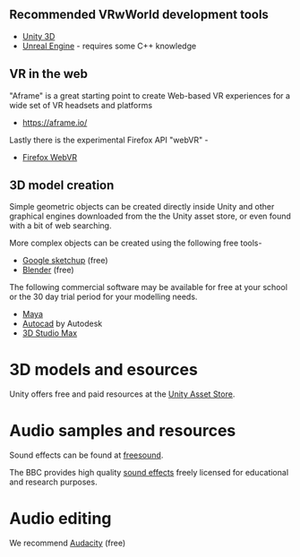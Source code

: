 
## Recommended VRwWorld development tools

* [Unity 3D](https://unity3d.com/)
* [Unreal Engine](https://www.unrealengine.com/) - requires some C++ knowledge

## VR in the web

"Aframe" is a great starting point to create Web-based VR experiences for a wide set of VR headsets and platforms

* https://aframe.io/

Lastly there is the experimental Firefox API "webVR" -

* [Firefox WebVR](https://developer.mozilla.org/en-US/docs/Web/API/WebVR_API)

## 3D model creation

Simple geometric objects can be created directly inside Unity and other graphical engines
downloaded from the the Unity asset store, or even found with a bit of web searching.

More complex objects can be created using the following free tools-

* [Google sketchup](https://www.sketchup.com/) (free)
* [Blender](https://www.blender.org/) (free) 

The following commercial software may be available for free at your school or the 30 day trial period for your modelling needs.
* [Maya](https://www.autodesk.com/products/maya/overview)
* [Autocad](https://www.autodesk.com/products) by Autodesk
* [3D Studio Max](https://www.autodesk.com/products/3ds-max/overview)

# 3D models and esources

Unity offers free and paid resources at the [Unity Asset Store](https://assetstore.unity.com/).

# Audio samples and resources

Sound effects can be found at [freesound](https://freesound.org/).

The BBC provides high quality [sound effects](http://bbcsfx.acropolis.org.uk/) freely licensed for educational and research purposes.

# Audio editing

We recommend [Audacity](https://www.audacityteam.org/) (free)

